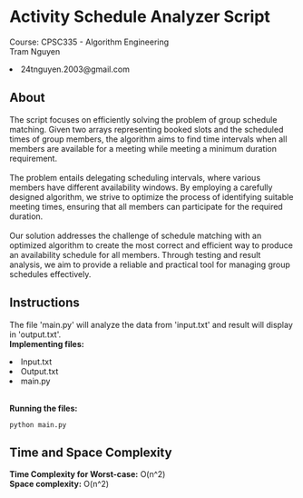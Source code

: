 # Activity Schedule Analyzer Script
  Course: CPSC335 - Algorithm Engineering<br>
  Tram Nguyen
  <li>24tnguyen.2003@gmail.com</li>
</p>

## About
<p>
  The script focuses on efficiently solving the problem of group schedule matching. Given two arrays representing booked slots and the scheduled times of group members, the algorithm aims to find time intervals when all members are available for a meeting while meeting a minimum duration requirement.
  <br><br>
  The problem entails delegating scheduling intervals, where various members have different availability windows. By employing a carefully designed algorithm, we strive to optimize the process of identifying suitable meeting times, ensuring that all members can participate for the required duration.
  <br><br>
  Our solution addresses the challenge of schedule matching with an optimized algorithm to create the most correct and efficient way to produce an availability schedule for all members. Through testing and result analysis, we aim to provide a reliable and practical tool for managing group schedules effectively.
</p>

## Instructions
<p>
The file 'main.py' will analyze the data from 'input.txt' and result will display in 'output.txt'.<br>
  <strong>Implementing files:</strong>
  <li>Input.txt </li>
  <li>Output.txt </li>
  <li>main.py</li><br>

  <strong>Running the files:</strong>
  ```
  python main.py
  ```
</p>

## Time and Space Complexity
<p>
  <strong>Time Complexity for Worst-case:</strong> O(n^2) <br>
  <strong>Space complexity:</strong> O(n^2)
</p>


  